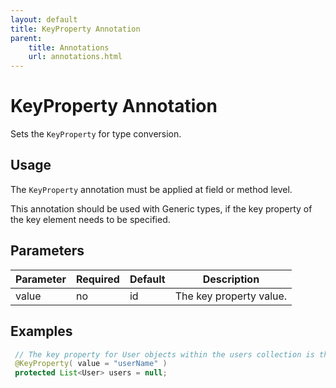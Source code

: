 ```yaml
---
layout: default
title: KeyProperty Annotation
parent:
    title: Annotations
    url: annotations.html
---
```


# KeyProperty Annotation

Sets the `KeyProperty` for type conversion.

## Usage

The `KeyProperty` annotation must be applied at field or method level.

This annotation should be used with Generic types, if the key property of the key element needs to be specified.

## Parameters

<p> <table summary="">
 <thead>
 <tr>
 <th>Parameter</th>
 <th>Required</th>
 <th>Default</th>
 <th>Description</th>
 </tr>
 </thead>
 <tbody>
 <tr>
 <td>value</td>
 <td>no</td>
 <td>id</td>
 <td>The key property value.</td>
 </tr>
 </tbody>
 </table>
</p>

## Examples

```java
 // The key property for User objects within the users collection is the <code>userName</code> attribute.
 @KeyProperty( value = "userName" )
 protected List<User> users = null;
```
